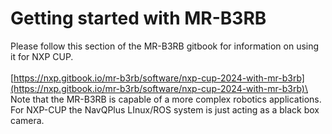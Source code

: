 # Getting started with MR-B3RB

Please follow this section of the MR-B3RB gitbook for information on using it for NXP CUP.\
\
[https://nxp.gitbook.io/mr-b3rb/software/nxp-cup-2024-with-mr-b3rb](https://nxp.gitbook.io/mr-b3rb/software/nxp-cup-2024-with-mr-b3rb)\
\
Note that the MR-B3RB is capable of a more complex robotics applications. For NXP-CUP the NavQPlus LInux/ROS system is just acting as a black box camera.&#x20;

